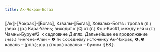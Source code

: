 ```yaml
---
title: Ак-Чокрак-Богаз
---
```


⟦Ак⟧-⟦Чокрак⟧-⟦Богаз⟧, Кавалы-⟦Богаз⟧, Ховалых-Богаз
: тропа в ⦅л.⦆ ⦅верх.⦆ ⦅р.⦆ Кара-Узень; выходит к ⦅С⦆ от ⦅г.⦆ Куш-Кая#1, между ней и ⦅г.⦆ Чамны-Бурун#2, к седловине Дипло. Дальнейшее ее продолжение ⦅наз.⦆ Чингене-Алан – ❶ по соседнему источнику Ак-Чокрак; ❷, ❸ кавалы – ⦅рпл.⦆; ⦅ср.⦆ ⦅тюрк.⦆ хавалых – бузина ⦃Е8⦄.
